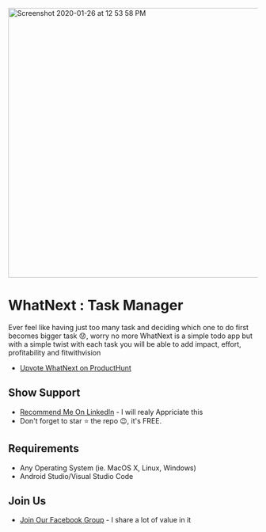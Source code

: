<img width="545" alt="Screenshot 2020-01-26 at 12 53 58 PM" 
src="https://user-images.githubusercontent.com/55942632/73138590-6ad17d80-408a-11ea-9d12-d451c84ed5e7.png">

# WhatNext : Task Manager
Ever feel like having just too many task and deciding which one to do first becomes bigger task 😟, 
worry no more WhatNext is a simple todo app but with a simple twist with each task you will be able 
to add impact, effort, profitability and fitwithvision

* [Upvote WhatNext on ProductHunt](https://www.producthunt.com/posts/whatnext-task-manager)

## Show Support
* [Recommend Me On LinkedIn](https://www.linkedin.com/in/lamsanskar/) - I will realy Appriciate this
* Don't forget to star ⭐ the repo 😉, it's FREE.

## Requirements
- Any Operating System (ie. MacOS X, Linux, Windows)
- Android Studio/Visual Studio Code

## Join Us
* [Join Our Facebook Group](https://www.facebook.com/groups/519517995532897/) - I share a lot of value in it
